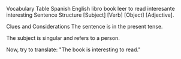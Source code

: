 Vocabulary Table
Spanish	English
libro	book
leer	to read
interesante	interesting
Sentence Structure
[Subject] [Verb] [Object] [Adjective].

Clues and Considerations
The sentence is in the present tense.

The subject is singular and refers to a person.

Now, try to translate: "The book is interesting to read."

